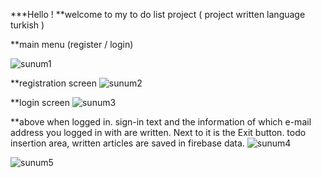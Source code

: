 ***Hello !
**welcome to my to do list project  ( project written language turkish )

**main menu (register / login)

![sunum1](https://user-images.githubusercontent.com/114886117/204100438-cee0cd36-67be-4d68-b276-68a9a7603d41.JPG)

**registration screen
![sunum2](https://user-images.githubusercontent.com/114886117/204100442-ac340a93-3045-4794-8733-a217bce341b1.JPG)

**login screen
![sunum3](https://user-images.githubusercontent.com/114886117/204100441-eef0642a-4a88-4c80-88f2-53578acdf457.JPG)

**above when logged in. sign-in text and the information of which e-mail address you logged in with are written. Next to it is the Exit button. 
todo insertion area, written articles are saved in firebase data.
![sunum4](https://user-images.githubusercontent.com/114886117/204100440-37c5214f-a3de-4b8c-bf43-207e6be56344.JPG)

![sunum5](https://user-images.githubusercontent.com/114886117/204100439-06c22180-959b-488c-887c-2455fe8c1821.JPG)
